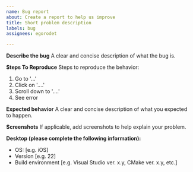 ```yaml
---
name: Bug report
about: Create a report to help us improve
title: Short problem description
labels: bug
assignees: egorodet

---
```


**Describe the bug**
A clear and concise description of what the bug is.

**Steps To Reproduce**
Steps to reproduce the behavior:
1. Go to '...'
2. Click on '....'
3. Scroll down to '....'
4. See error

**Expected behavior**
A clear and concise description of what you expected to happen.

**Screenshots**
If applicable, add screenshots to help explain your problem.

**Desktop (please complete the following information):**
 - OS: [e.g. iOS]
 - Version [e.g. 22]
 - Build environment [e.g. Visual Studio ver. x.y, CMake ver. x.y, etc.]
